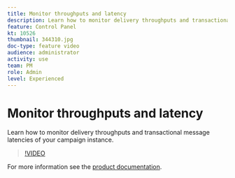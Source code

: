 ```yaml
---
title: Monitor throughputs and latency 
description: Learn how to monitor delivery throughputs and transactional message latencies of your campaign instance.
feature: Control Panel
kt: 10526
thumbnail: 344310.jpg
doc-type: feature video
audience: administrator
activity: use
team: PM
role: Admin
level: Experienced
---
```

# Monitor throughputs and latency

Learn how to monitor delivery throughputs and transactional message latencies of your campaign instance.

>[!VIDEO](https://video.tv.adobe.com/v/3344310/?quality=12)

For more information see the [product documentation](https://experienceleague.adobe.com/docs/control-panel/using/performance-monitoring/thoughputs-latencies.html?lang=en).
